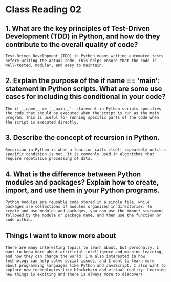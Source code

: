# Class Reading 02 

## 1. What are the key principles of Test-Driven Development (TDD) in Python, and how do they contribute to the overall quality of code?

    Test-Driven Development (TDD) in Python means writing automated tests before writing the actual code. This helps ensure that the code is well-tested, modular, and easy to maintain.

 ## 2. Explain the purpose of the if __name__ == '__main__': statement in Python scripts. What are some use cases for including this conditional in your code?

    The if __name__ == '__main__': statement in Python scripts specifies the code that should be executed when the script is run as the main program. This is useful for running specific parts of the code when the script is executed directly.

## 3. Describe the concept of recursion in Python.

    Recursion in Python is when a function calls itself repeatedly until a specific condition is met. It is commonly used in algorithms that require repetitive processing of data.

## 4. What is the difference between Python modules and packages? Explain how to create, import, and use them in your Python programs.

    Python modules are reusable code stored in a single file, while packages are collections of modules organized in directories. To create and use modules and packages, you can use the import statement followed by the module or package name, and then use the function or code within.

## Things I want to know more about

    There are many interesting topics to learn about, but personally, I want to know more about artificial intelligence and machine learning, and how they can change the world. I'm also interested in how technology can help solve social issues, and I want to learn more about programming languages like Python and JavaScript. I also want to explore new technologies like blockchain and virtual reality. Learning new things is exciting and there is always more to discover!